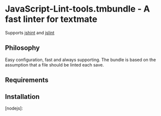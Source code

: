 # JavaScript-Lint-tools.tmbundle - A fast linter for textmate

Supports [jshint][jshint] and [jslint][jslint]

## Philosophy
Easy configuration, fast and always supporting. The bundle is based on the assumption that a file should be linted each save.

## Requirements

## Installation




[jslint]: http://www.jslint.com/
[jshint]: http://jshint.org/
[nodejs]: 